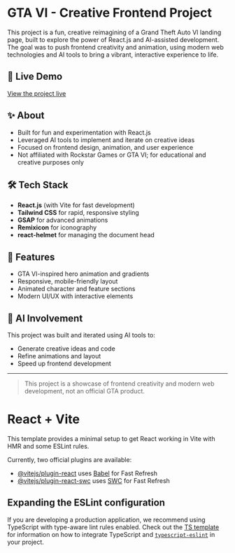 # GTA VI - Creative Frontend Project

This project is a fun, creative reimagining of a Grand Theft Auto VI landing page, built to explore the power of React.js and AI-assisted development. The goal was to push frontend creativity and animation, using modern web technologies and AI tools to bring a vibrant, interactive experience to life.

## 🚀 Live Demo
[View the project live](https://gta-vi-rose.vercel.app/)

## ✨ About
- Built for fun and experimentation with React.js
- Leveraged AI tools to implement and iterate on creative ideas
- Focused on frontend design, animation, and user experience
- Not affiliated with Rockstar Games or GTA VI; for educational and creative purposes only

## 🛠️ Tech Stack
- **React.js** (with Vite for fast development)
- **Tailwind CSS** for rapid, responsive styling
- **GSAP** for advanced animations
- **Remixicon** for iconography
- **react-helmet** for managing the document head

## 🎨 Features
- GTA VI-inspired hero animation and gradients
- Responsive, mobile-friendly layout
- Animated character and feature sections
- Modern UI/UX with interactive elements

## 🤖 AI Involvement
This project was built and iterated using AI tools to:
- Generate creative ideas and code
- Refine animations and layout
- Speed up frontend development

---

> This project is a showcase of frontend creativity and modern web development, not an official GTA product.

# React + Vite

This template provides a minimal setup to get React working in Vite with HMR and some ESLint rules.

Currently, two official plugins are available:

- [@vitejs/plugin-react](https://github.com/vitejs/vite-plugin-react/blob/main/packages/plugin-react) uses [Babel](https://babeljs.io/) for Fast Refresh
- [@vitejs/plugin-react-swc](https://github.com/vitejs/vite-plugin-react/blob/main/packages/plugin-react-swc) uses [SWC](https://swc.rs/) for Fast Refresh

## Expanding the ESLint configuration

If you are developing a production application, we recommend using TypeScript with type-aware lint rules enabled. Check out the [TS template](https://github.com/vitejs/vite/tree/main/packages/create-vite/template-react-ts) for information on how to integrate TypeScript and [`typescript-eslint`](https://typescript-eslint.io) in your project.
